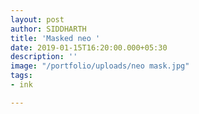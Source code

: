 ```yaml
---
layout: post
author: SIDDHARTH
title: 'Masked neo '
date: 2019-01-15T16:20:00.000+05:30
description: ''
image: "/portfolio/uploads/neo mask.jpg"
tags:
- ink

---
```

